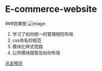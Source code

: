 # E-commerce-website
###效果图
![image](http://pp.52react.cn/image网站模块化效果图.png)

1. 学习了如何统一的管理相同布局
1. css命名的规范
1. 模块化样式思路
1. 公共模块提取及如何布局


[点击预览](https://jasonwilltrue.github.io/E-commerce-website/index.html)

